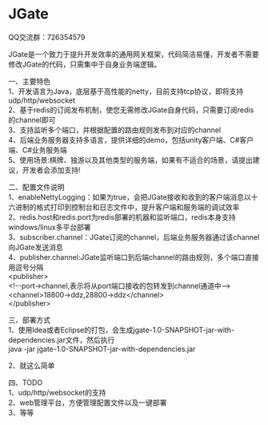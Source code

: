# JGate
QQ交流群：726354579

JGate是一个致力于提升开发效率的通用网关框架，代码简洁易懂，开发者不需要修改JGate的代码，只需集中于自身业务端逻辑。

一、主要特色   
1、开发语言为Java，底层基于高性能的netty，目前支持tcp协议，即将支持udp/http/websocket   
2、基于redis的订阅发布机制，使您无需修改JGate自身代码，只需要订阅redis的channel即可   
3、支持监听多个端口，并根据配置的路由规则发布到对应的channel   
4、后端业务服务器支持多语言，提供详细的demo，包括unity客户端、C#客户端、C#业务服务端   
5、使用场景:棋牌、独游以及其他类型的服务端，如果有不适合的场景，请提出建议，开发者会添加支持!   

二、配置文件说明   
1、enableNettyLogging：如果为true，会把JGate接收和收到的客户端消息以十六进制的格式打印到控制台和日志文件中，提升客户端和服务端的调试效率   
2、redis.host和redis.port为redis部署的机器和监听端口，redis本身支持windows/linux多平台部署   
3、subscriber.channel：JGate订阅的channel，后端业务服务器通过该channel向JGate发送消息   
4、publisher.channel:JGate监听端口到后端channel的路由规则，多个端口直接用逗号分隔   
	\<publisher\>   
        \<!--port->channel,表示将从port端口接收的包转发到channel通道中-->   
        \<channel\>18800->ddz,28800->ddz\</channel\>   
    \</publisher\>   

三、部署方式   
1、使用Idea或者Eclipse的打包，会生成jgate-1.0-SNAPSHOT-jar-with-dependencies.jar文件，然后执行   
	java -jar jgate-1.0-SNAPSHOT-jar-with-dependencies.jar   
	
2、就这么简单   
	
四、TODO   
1、udp/http/websocket的支持   
2、web管理平台，方便管理配置文件以及一键部署   
3、等等   

